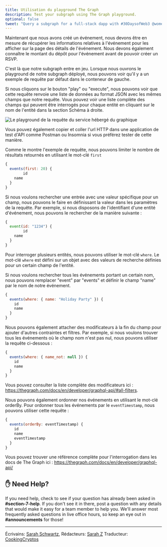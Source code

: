 ```yaml
---
title: Utilisation du playground The Graph
description: Test your subgraph using The Graph playground.
optional: false
tweet: "Query a subgraph for a full-stack dapp with #30DaysofWeb3 @womenbuildweb3 ⛓"
---
```


Maintenant que nous avons créé un événement, nous devons être en mesure de récupérer les informations relatives à l'événement pour les afficher sur la page des détails de l'événement. Nous devons également connaître le montant du dépôt pour l'événement avant de pouvoir créer un RSVP.

C'est là que notre subgraph entre en jeu. Lorsque nous ouvrons le playground de notre subgraph déployé, nous pouvons voir qu'il y a un exemple de requête par défaut dans le conteneur de gauche.

Si nous cliquons sur le bouton "play" ou "execute", nous pouvons voir que cette requête renvoie une liste de données au format JSON avec les mêmes champs que notre requête. Vous pouvez voir une liste complète des champs qui peuvent être interrogés pour chaque entité en cliquant sur le nom de l'entité dans la section Schéma à droite.

![Le playground de la requête du service hébergé du graphique](https://i.imgur.com/eYDRuF9.png)

Vous pouvez également copier et coller l'url HTTP dans une application de test d'API comme Postman ou Insomnia si vous préférez tester de cette manière.

Comme le montre l'exemple de requête, nous pouvons limiter le nombre de résultats retournés en utilisant le mot-clé `first`

```javascript
{
  events(first: 20) {
        id
  	name
  }
}
```

Si nous voulons rechercher une entrée avec une valeur spécifique pour un champ, nous pouvons le faire en définissant la valeur dans les paramètres de la requête. Par exemple, si nous disposons de l'identifiant d'une entité d'événement, nous pouvons le rechercher de la manière suivante :

```javascript
{
  event(id: "1234") {
        id
  	name
  }
}
```

Pour interroger plusieurs entités, nous pouvons utiliser le mot-clé `where`. Le mot-clé `where` est défini sur un objet avec des valeurs de recherche définies pour un certain champ de l'entité.

Si nous voulons rechercher tous les événements portant un certain nom, nous pouvons remplacer "event" par "events" et définir le champ "name" par le nom de notre événement.

```javascript
{
  events(where: { name: "Holiday Party" }) {
    id
    name
  }
}
```

Nous pouvons également attacher des modificateurs à la fin du champ pour ajouter d'autres contraintes et filtres. Par exemple, si nous voulons trouver tous les événements où le champ nom n'est pas nul, nous pouvons utiliser la requête ci-dessous :

```javascript
{
  events(where: { name_not: null }) {
    id
    name
  }
}
```

Vous pouvez consulter la liste complète des modificateurs ici : https://thegraph.com/docs/en/developer/graphql-api/#all-filters.

Nous pouvons également ordonner nos événements en utilisant le mot-clé orderBy. Pour ordonner tous les événements par le `eventTimestamp`, nous pouvons utiliser cette requête :

```javascript
{
  events(orderBy: eventTimestamp) {
    id
    name
    eventTimestamp
  }
}
```

Vous pouvez trouver une référence complète pour l'interrogation dans les docs de The Graph ici : https://thegraph.com/docs/en/developer/graphql-api/

## ✋ Need Help?

If you need help, check to see if your question has already been asked in **#section-7-help**. If you don't see it in there, post a question with any details that would make it easy for a team member to help you. We'll answer most frequently asked questions in live office hours, so keep an eye out in **#announcements** for those!

---

Écrivains: [Sarah Schwartz](https://twitter.com/schwartzswartz),
Rédacteurs: [Sarah Z](https://twitter.com/haegeez)
Traducteur: [CookingCryptos](https://twitter.com/CookingCryptos)
